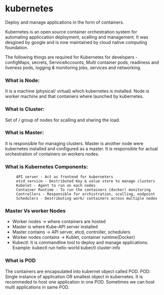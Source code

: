 # kubernetes
Deploy and manage applications in the form of containers.

Kubernetes is an open source container orchestration system for automating appliccation deployment, scalling and management.
It was desgined by google and is now maintained by cloud native computing foundation.

The following things are required for Kubernetes for developers - configMaps, secrets, ServiceAccounts, Multi container pods, readiness and liveness pods, logging & monitoring jobs, services and networking.

### What is Node: 
It is a machine (physical/ virtual) which kubernetes is installed. Node is worker machine and that containers where launched by kubernetes.

### What is Cluster: 
Set of / group of nodes for scalling and sharing the load.

### What is Master: 
It is responsible for managing clusters. Master is another node were kubernetes installed and configured as a master.
It is responsible for actual orchestration of containers on workers nodes.

### What is Kubernetes Components: 
         API server - Act as frontend for kuberneters
         etcd service - Destributed Key & value store to manage clusters
         Kubelet - Agent to run on each nodes
         Container Runtime - To run the containers (docker) monitoring
         Controllers - Responsible for orchistration, scalling, endpoint
         Schedulers - Destributing work/ containers across multiple nodes


### Master Vs worker Nodes
 * Worker nodes -> where containers are hosted
 * Master is where Kube-API server installed
 * Master contains -> API server, etcd, controller, schedulers
 * Worker nodes contains -> Kublet, container runtime(Docker)
 * Kubectl: It is commandline tool to deploy and manage applications.
Example: 
         kubectl run hello-world
         kubectl cluster-info
         
### What is POD
The containers are encapsulated into kubernet object called POD.
POD: Single instance of application OR smallest object in kubernetes.
It is recommeded to host one application in one POD. Sometimes we can host multi applications in same POD.
